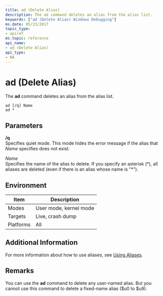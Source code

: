 ```yaml
---
title: ad (Delete Alias)
description: The ad command deletes an alias from the alias list.
keywords: ["ad (Delete Alias) Windows Debugging"]
ms.date: 05/23/2017
topic_type:
- apiref
ms.topic: reference
api_name:
- ad (Delete Alias)
api_type:
- NA
---
```


# ad (Delete Alias)


The **ad** command deletes an alias from the alias list.

```dbgcmd
ad [/q] Name 
ad * 
```

## <span id="ddk_cmd_delete_alias_dbg"></span><span id="DDK_CMD_DELETE_ALIAS_DBG"></span>Parameters


<span id="________q______"></span><span id="________Q______"></span> **/q**   
Specifies quiet mode. This mode hides the error message if the alias that *Name* specifies does not exist.

<span id="_______Name______"></span><span id="_______name______"></span><span id="_______NAME______"></span> *Name*   
Specifies the name of the alias to delete. If you specify an asterisk (\*), all aliases are deleted (even if there is an alias whose name is "\*").

## Environment

|  Item  | Description          |
|--------|----------------------|
|Modes   |User mode, kernel mode|
|Targets |Live, crash dump      |
|Platforms|All                  |

 

## Additional Information

For more information about how to use aliases, see [Using Aliases](using-aliases.md).

## Remarks

You can use the **ad** command to delete any user-named alias. But you cannot use this command to delete a fixed-name alias ($u0 to $u9).

 

 






